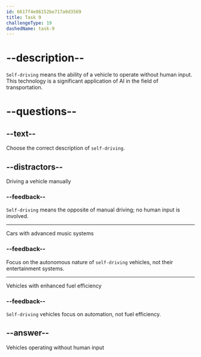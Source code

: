```yaml
---
id: 6617f4e86152be717a0d3569
title: Task 9
challengeType: 19
dashedName: task-9
---
```


# --description--

`Self-driving` means the ability of a vehicle to operate without human input. This technology is a significant application of AI in the field of transportation.

# --questions--

## --text--

Choose the correct description of `self-driving`.

## --distractors--

Driving a vehicle manually

### --feedback--

`Self-driving` means the opposite of manual driving; no human input is involved.

---

Cars with advanced music systems

### --feedback--

Focus on the autonomous nature of `self-driving` vehicles, not their entertainment systems.

---

Vehicles with enhanced fuel efficiency

### --feedback--

`Self-driving` vehicles focus on automation, not fuel efficiency.

## --answer--

Vehicles operating without human input

